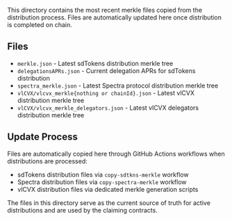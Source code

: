 This directory contains the most recent merkle files copied from the distribution process. Files are automatically updated here once distribution is completed on chain.

## Files
- `merkle.json` - Latest sdTokens distribution merkle tree
- `delegationsAPRs.json` - Current delegation APRs for sdTokens distribution
- `spectra_merkle.json` - Latest Spectra protocol distribution merkle tree
- `vlCVX/vlcvx_merkle{nothing or chainId}.json` - Latest vlCVX distribution merkle tree
- `vlCVX/vlcvx_merkle_delegators.json` - Latest vlCVX delegators distribution merkle tree

## Update Process
Files are automatically copied here through GitHub Actions workflows when distributions are processed:
- sdTokens distribution files via `copy-sdtkns-merkle` workflow
- Spectra distribution files via `copy-spectra-merkle` workflow
- vlCVX distribution files via dedicated merkle generation scripts

The files in this directory serve as the current source of truth for active distributions and are used by the claiming contracts.

